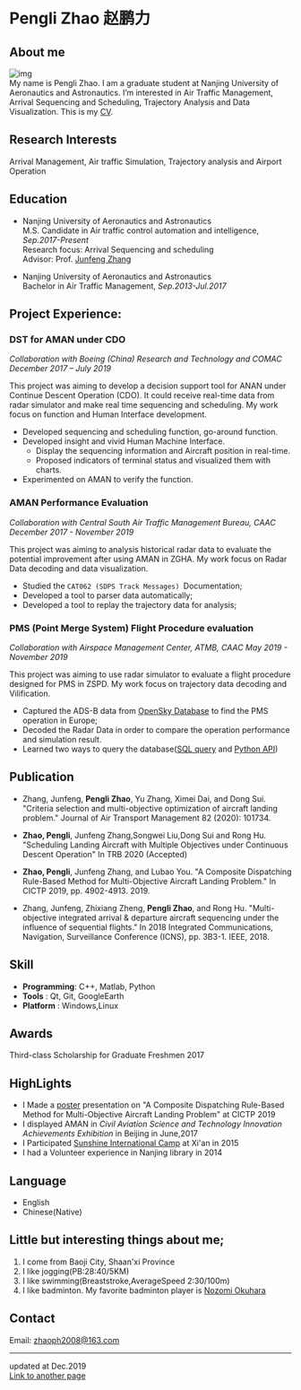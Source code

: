 
# Pengli Zhao 赵鹏力
## About me
![img](<https://zhaoph2008.github.io/img.jpg>)<br>
My name is Pengli Zhao. I am a graduate student at Nanjing University of Aeronautics and Astronautics. I’m interested in Air Traffic Management, Arrival Sequencing and Scheduling, Trajectory Analysis and Data Visualization.
This is my [CV](./cv.pdf).

## Research Interests
Arrival Management, Air traffic Simulation, Trajectory analysis and Airport Operation
## Education
- Nanjing University of Aeronautics and Astronautics<br>
M.S. Candidate in Air traffic control automation and intelligence, _Sep.2017-Present_<br>
Research focus: Arrival Sequencing and scheduling<br>
Advisor: Prof. [Junfeng Zhang](http://cca.nuaa.edu.cn/2017/1110/c4798a102560/page.htm)

- Nanjing University of Aeronautics and Astronautics <br>
Bachelor in Air Traffic Management, _Sep.2013-Jul.2017_

## Project Experience:
### DST for AMAN under CDO

_Collaboration with Boeing (China) Research and Technology and COMAC
December 2017 – July 2019_

This project was aiming to develop a decision support tool for ANAN under Continue Descent Operation (CDO). It could receive real-time data from radar simulator and make real time sequencing and scheduling. My work focus on function and Human Interface development.
-	Developed sequencing and scheduling function, go-around function.
-	Developed insight and vivid Human Machine Interface.
    - Display the sequencing information and Aircraft position in real-time.
    - Proposed indicators of terminal status and visualized them with charts.
-	Experimented on AMAN to verify the function.

### AMAN Performance Evaluation

_Collaboration with Central South Air Traffic Management Bureau, CAAC
December 2017 - November 2019_

This project was aiming to analysis historical radar data to evaluate the potential improvement after using AMAN in ZGHA. My work focus on Radar Data decoding and data visualization.
-	Studied the `CAT062 (SDPS Track Messages) `Documentation;
-	Developed a tool to parser data automatically;
-	Developed a tool to replay the trajectory data for analysis;

### PMS (Point Merge System) Flight Procedure evaluation

_Collaboration with Airspace Management Center, ATMB, CAAC
May 2019 - November 2019_

This project was aiming to use radar simulator to evaluate a flight procedure designed for PMS in ZSPD. My work focus on trajectory data decoding and Vilification.
-	Captured the ADS-B data from [OpenSky Database](https://opensky-network.org/) to find the PMS operation in Europe;
-	Decoded the Radar Data in order to compare the operation performance and simulation result.
-	Learned two ways to query the database([SQL query](https://opensky-network.org/data/impala) and [Python API](https://github.com/xoolive/traffic))

## Publication
- Zhang, Junfeng, **Pengli Zhao**, Yu Zhang, Ximei Dai, and Dong Sui. "Criteria selection and multi-objective optimization of aircraft landing problem." Journal of Air Transport Management 82 (2020): 101734.


- **Zhao, Pengli**, Junfeng Zhang,Songwei Liu,Dong Sui and Rong Hu. "Scheduling Landing Aircraft with Multiple Objectives under Continuous Descent Operation" In TRB 2020 (Accepted)

- **Zhao, Pengli**, Junfeng Zhang, and Lubao You. "A Composite Dispatching Rule-Based Method for Multi-Objective Aircraft Landing Problem." In CICTP 2019, pp. 4902-4913. 2019.


- Zhang, Junfeng, Zhixiang Zheng, **Pengli Zhao**, and Rong Hu. "Multi-objective integrated arrival & departure aircraft sequencing under the influence of sequential flights." In 2018 Integrated Communications, Navigation, Surveillance Conference (ICNS), pp. 3B3-1. IEEE, 2018.
## Skill
- **Programming**: C++, Matlab, Python
- **Tools**       : Qt, Git, GoogleEarth
- **Platform**     : Windows,Linux

## Awards
Third-class Scholarship for Graduate Freshmen   2017
## HighLights
* I Made a [poster](<https://zhaoph2008.github.io/papers/1poster.pdf>) presentation on "A Composite Dispatching Rule-Based Method for Multi-Objective Aircraft Landing Problem" at CICTP 2019
* I displayed AMAN in _Civil Aviation Science and Technology Innovation Achievements Exhibition_ in Beijing in June,2017
* I Participated [Sunshine International Camp](http://en.ceoglobal.org/sunshine-international-camp/) at Xi'an in 2015
* I had a Volunteer experience in Nanjing library in 2014

## Language
  - English
  - Chinese(Native)

## Little but interesting things about me;
  1. I come from Baoji City, Shaan'xi Province
  2. I like jogging(PB:28:40/5KM)
  3. I like swimming(Breaststroke,AverageSpeed 2:30/100m)
  4. I like badminton. My favorite badminton player is [Nozomi Okuhara](http://nozomi-okuhara.com/)

<!-- ## Month Reviews

[2019/12](./Dec_2019.md) -->
## Contact
  Email: zhaoph2008@163.com
- - - 
updated at Dec.2019<br>
[Link to another page](./anotherpage.html)
